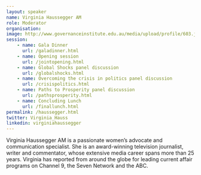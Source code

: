 ```yaml
---
layout: speaker
name: Virginia Haussegger AM
role: Moderator
organisation:
image: http://www.governanceinstitute.edu.au/media/upload/profile/603.jpg
session:
    - name: Gala Dinner
      url: /galadinner.html
    - name: Opening session
      url: /jointopening.html
    - name: Global Shocks panel discussion
      url: /globalshocks.html
    - name: Overcoming the crisis in politics panel discussion
      url: /crisispolitics.html
    - name: Paths to Prosperity panel discussion
      url: /pathsprosperity.html
    - name: Concluding Lunch
      url: /finallunch.html
permalink: /haussegger.html
twitter: Virginia_Hauss
linkedin: virginiahaussegger
---
```

Virginia Haussegger AM is a passionate women’s advocate and communication specialist. She is an award-winning television journalist, writer and commentator, whose extensive media career spans more than 25 years. Virginia has reported from around the globe for leading current affair programs on Channel 9, the Seven Network and the ABC.
